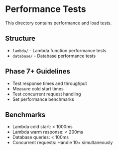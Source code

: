 # Performance Tests

This directory contains performance and load tests.

## Structure

- `lambda/` - Lambda function performance tests
- `database/` - Database performance tests

## Phase 7+ Guidelines

- Test response times and throughput  
- Measure cold start times
- Test concurrent request handling
- Set performance benchmarks

## Benchmarks

- Lambda cold start: < 1000ms
- Lambda warm response: < 200ms  
- Database queries: < 100ms
- Concurrent requests: Handle 10+ simultaneously